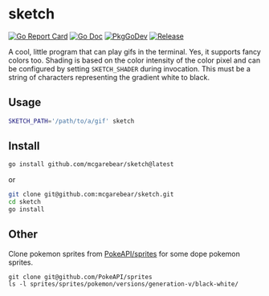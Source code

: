 # sketch

[![Go Report Card](https://goreportcard.com/badge/github.com/mcgarebear/sketch?style=flat-square)](https://goreportcard.com/report/github.com/mcgarebear/sketch)
[![Go Doc](https://img.shields.io/badge/godoc-reference-blue.svg?style=flat-square)](http://godoc.org/github.com/mcgarebear/sketch)
[![PkgGoDev](https://pkg.go.dev/badge/github.com/mcgarebear/sketch)](https://pkg.go.dev/github.com/mcgarebear/sketch)
[![Release](https://img.shields.io/github/release/mcgarebear/sketch.svg?style=flat-square)](https://github.com/mcgarebear/sketch/releases/latest)

A cool, little program that can play gifs in the terminal. Yes, it supports
fancy colors too. Shading is based on the color intensity of the color pixel
and can be configured by setting `SKETCH_SHADER` during invocation. This must
be a string of characters representing the gradient white to black.

## Usage

```bash
SKETCH_PATH='/path/to/a/gif' sketch
```

## Install

```bash
go install github.com/mcgarebear/sketch@latest
```

or

```bash
git clone git@github.com:mcgarebear/sketch.git
cd sketch
go install
```

## Other

Clone pokemon sprites from
[PokeAPI/sprites](https://github.com/PokeAPI/sprites)
for some dope pokemon sprites.

```
git clone git@github.com/PokeAPI/sprites
ls -l sprites/sprites/pokemon/versions/generation-v/black-white/
```
